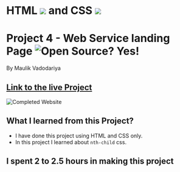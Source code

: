 # HTML ![](https://web-service-landing-page.netlify.app/assets/readme-images/html-5-img.png) and CSS ![](https://web-service-landing-page.netlify.app/assets/readme-images/css-3-img.png)

# Project 4 - Web Service landing Page ![Open Source? Yes!](https://badgen.net/badge/Open%20Source%20%3F/Yes%21/blue?icon=github)

By Maulik Vadodariya

## [Link to the live Project](https://web-service-landing-page.netlify.app/)

![Completed Website](https://web-service-landing-page.netlify.app/assets/readme-images/ScreenShot-20221028173129.png)

## What I learned from this Project?

- I have done this project using HTML and CSS only.
- In this project I learned about `nth-child` css.

## I spent 2 to 2.5 hours in making this project
